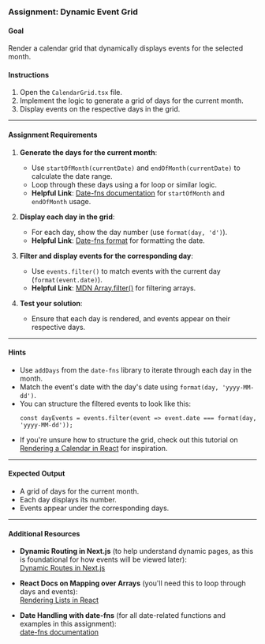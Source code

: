 ### Assignment: Dynamic Event Grid

#### **Goal**
Render a calendar grid that dynamically displays events for the selected month.

#### **Instructions**
1. Open the `CalendarGrid.tsx` file.
2. Implement the logic to generate a grid of days for the current month.
3. Display events on the respective days in the grid.

---

#### **Assignment Requirements**
1. **Generate the days for the current month**:
   - Use `startOfMonth(currentDate)` and `endOfMonth(currentDate)` to calculate the date range.
   - Loop through these days using a for loop or similar logic.
   - **Helpful Link**: [Date-fns documentation](https://date-fns.org/docs/Getting-Started) for `startOfMonth` and `endOfMonth` usage.

2. **Display each day in the grid**:
   - For each day, show the day number (use `format(day, 'd')`).
   - **Helpful Link**: [Date-fns format](https://date-fns.org/docs/Format) for formatting the date.

3. **Filter and display events for the corresponding day**:
   - Use `events.filter()` to match events with the current day (`format(event.date)`).
   - **Helpful Link**: [MDN Array.filter()](https://developer.mozilla.org/en-US/docs/Web/JavaScript/Reference/Global_Objects/Array/filter) for filtering arrays.

4. **Test your solution**:
   - Ensure that each day is rendered, and events appear on their respective days.

---

#### **Hints**
- Use `addDays` from the `date-fns` library to iterate through each day in the month.
- Match the event's date with the day's date using `format(day, 'yyyy-MM-dd')`.
- You can structure the filtered events to look like this:
  ```tsx
  const dayEvents = events.filter(event => event.date === format(day, 'yyyy-MM-dd'));
  ```
- If you're unsure how to structure the grid, check out this tutorial on [Rendering a Calendar in React](https://www.digitalocean.com/community/tutorials/react-building-a-calendar-with-react) for inspiration.

---

#### **Expected Output**
- A grid of days for the current month.
- Each day displays its number.
- Events appear under the corresponding days.

---

#### **Additional Resources**
- **Dynamic Routing in Next.js** (to help understand dynamic pages, as this is foundational for how events will be viewed later):  
  [Dynamic Routes in Next.js](https://nextjs.org/docs/routing/dynamic-routes)

- **React Docs on Mapping over Arrays** (you'll need this to loop through days and events):  
  [Rendering Lists in React](https://reactjs.org/docs/rendering-lists.html)

- **Date Handling with date-fns** (for all date-related functions and examples in this assignment):  
  [date-fns documentation](https://date-fns.org/)
